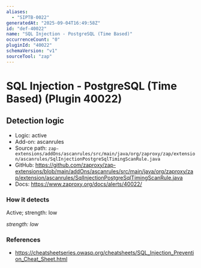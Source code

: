 ```yaml
---
aliases:
  - "SIPTB-0022"
generatedAt: "2025-09-04T16:49:58Z"
id: "def-40022"
name: "SQL Injection - PostgreSQL (Time Based)"
occurrenceCount: "0"
pluginId: "40022"
schemaVersion: "v1"
sourceTool: "zap"
---
```


# SQL Injection - PostgreSQL (Time Based) (Plugin 40022)

## Detection logic

- Logic: active
- Add-on: ascanrules
- Source path: `zap-extensions/addOns/ascanrules/src/main/java/org/zaproxy/zap/extension/ascanrules/SqlInjectionPostgreSqlTimingScanRule.java`
- GitHub: https://github.com/zaproxy/zap-extensions/blob/main/addOns/ascanrules/src/main/java/org/zaproxy/zap/extension/ascanrules/SqlInjectionPostgreSqlTimingScanRule.java
- Docs: https://www.zaproxy.org/docs/alerts/40022/

### How it detects

Active; strength: low

_strength: low_

### References
- https://cheatsheetseries.owasp.org/cheatsheets/SQL_Injection_Prevention_Cheat_Sheet.html

